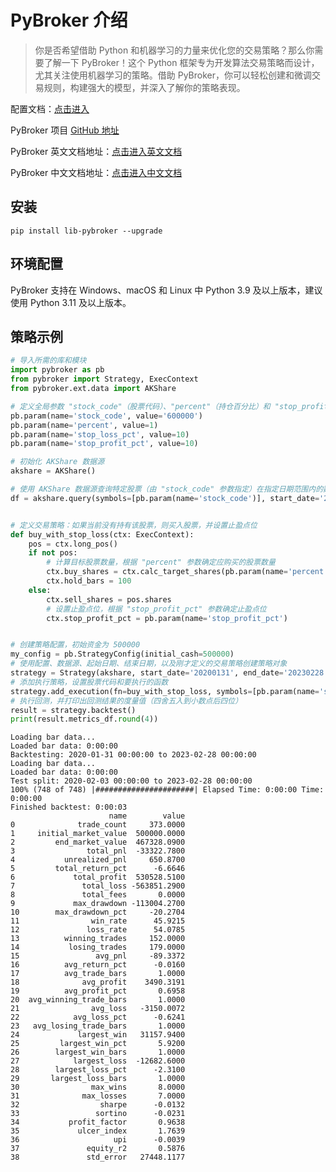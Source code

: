 # PyBroker 介绍

> 你是否希望借助 Python 和机器学习的力量来优化您的交易策略？那么你需要了解一下 PyBroker！这个 Python 框架专为开发算法交易策略而设计，尤其关注使用机器学习的策略。借助 PyBroker，你可以轻松创建和微调交易规则，构建强大的模型，并深入了解你的策略表现。

配置文档：[点击进入](https://squidfunk.github.io/mkdocs-material/)

PyBroker 项目 [GitHub 地址](https://github.com/edtechre/pybroker)

PyBroker 英文文档地址：[点击进入英文文档](https://www.pybroker.com/en/latest/)

PyBroker 中文文档地址：[点击进入中文文档](https://www.pybroker.com/zh_CN/latest/)

## 安装

```shell
pip install lib-pybroker --upgrade
```

## 环境配置

PyBroker 支持在 Windows、macOS 和 Linux 中
Python 3.9 及以上版本，建议使用 Python 3.11 及以上版本。

## 策略示例

``` py title="demo.py" linenums="1" hl_lines="2 7"
# 导入所需的库和模块
import pybroker as pb
from pybroker import Strategy, ExecContext
from pybroker.ext.data import AKShare

# 定义全局参数 "stock_code"（股票代码）、"percent"（持仓百分比）和 "stop_profit_pct"（止盈百分比）
pb.param(name='stock_code', value='600000')
pb.param(name='percent', value=1)
pb.param(name='stop_loss_pct', value=10)
pb.param(name='stop_profit_pct', value=10)

# 初始化 AKShare 数据源
akshare = AKShare()

# 使用 AKShare 数据源查询特定股票（由 "stock_code" 参数指定）在指定日期范围内的数据
df = akshare.query(symbols=[pb.param(name='stock_code')], start_date='20200131', end_date='20230228')


# 定义交易策略：如果当前没有持有该股票，则买入股票，并设置止盈点位
def buy_with_stop_loss(ctx: ExecContext):
    pos = ctx.long_pos()
    if not pos:
        # 计算目标股票数量，根据 "percent" 参数确定应购买的股票数量
        ctx.buy_shares = ctx.calc_target_shares(pb.param(name='percent'))
        ctx.hold_bars = 100
    else:
        ctx.sell_shares = pos.shares
        # 设置止盈点位，根据 "stop_profit_pct" 参数确定止盈点位
        ctx.stop_profit_pct = pb.param(name='stop_profit_pct')


# 创建策略配置，初始资金为 500000
my_config = pb.StrategyConfig(initial_cash=500000)
# 使用配置、数据源、起始日期、结束日期，以及刚才定义的交易策略创建策略对象
strategy = Strategy(akshare, start_date='20200131', end_date='20230228', config=my_config)
# 添加执行策略，设置股票代码和要执行的函数
strategy.add_execution(fn=buy_with_stop_loss, symbols=[pb.param(name='stock_code')])
# 执行回测，并打印出回测结果的度量值（四舍五入到小数点后四位）
result = strategy.backtest()
print(result.metrics_df.round(4))
```

``` shell title="shell" linenums="1" hl_lines="2 7"
Loading bar data...
Loaded bar data: 0:00:00 
Backtesting: 2020-01-31 00:00:00 to 2023-02-28 00:00:00
Loading bar data...
Loaded bar data: 0:00:00 
Test split: 2020-02-03 00:00:00 to 2023-02-28 00:00:00
100% (748 of 748) |######################| Elapsed Time: 0:00:00 Time:  0:00:00
Finished backtest: 0:00:03
                      name        value
0              trade_count     373.0000
1     initial_market_value  500000.0000
2         end_market_value  467328.0900
3                total_pnl  -33322.7800
4           unrealized_pnl     650.8700
5         total_return_pct      -6.6646
6             total_profit  530528.5100
7               total_loss -563851.2900
8               total_fees       0.0000
9             max_drawdown -113004.2700
10        max_drawdown_pct     -20.2704
11                win_rate      45.9215
12               loss_rate      54.0785
13          winning_trades     152.0000
14           losing_trades     179.0000
15                 avg_pnl     -89.3372
16          avg_return_pct      -0.0160
17          avg_trade_bars       1.0000
18              avg_profit    3490.3191
19          avg_profit_pct       0.6958
20  avg_winning_trade_bars       1.0000
21                avg_loss   -3150.0072
22            avg_loss_pct      -0.6241
23   avg_losing_trade_bars       1.0000
24             largest_win   31157.9400
25         largest_win_pct       5.9200
26        largest_win_bars       1.0000
27            largest_loss  -12682.6000
28        largest_loss_pct      -2.3100
29       largest_loss_bars       1.0000
30                max_wins       8.0000
31              max_losses       7.0000
32                  sharpe      -0.0132
33                 sortino      -0.0231
34           profit_factor       0.9638
35             ulcer_index       1.7639
36                     upi      -0.0039
37               equity_r2       0.5876
38               std_error   27448.1177
```